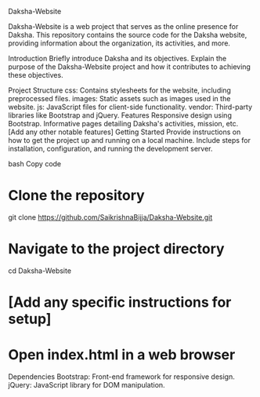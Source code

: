 Daksha-Website

Daksha-Website is a web project that serves as the online presence for Daksha. This repository contains the source code for the Daksha website, providing information about the organization, its activities, and more.

Introduction
Briefly introduce Daksha and its objectives. Explain the purpose of the Daksha-Website project and how it contributes to achieving these objectives.

Project Structure
css: Contains stylesheets for the website, including preprocessed files.
images: Static assets such as images used in the website.
js: JavaScript files for client-side functionality.
vendor: Third-party libraries like Bootstrap and jQuery.
Features
Responsive design using Bootstrap.
Informative pages detailing Daksha's activities, mission, etc.
[Add any other notable features]
Getting Started
Provide instructions on how to get the project up and running on a local machine. Include steps for installation, configuration, and running the development server.

bash
Copy code
# Clone the repository
git clone https://github.com/SaikrishnaBijja/Daksha-Website.git

# Navigate to the project directory
cd Daksha-Website

# [Add any specific instructions for setup]

# Open index.html in a web browser
Dependencies
Bootstrap: Front-end framework for responsive design.
jQuery: JavaScript library for DOM manipulation.
